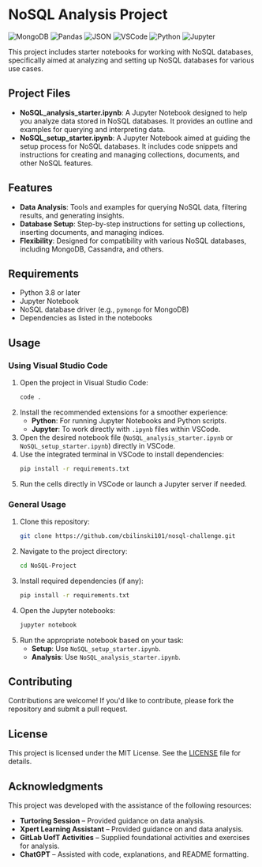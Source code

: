 # NoSQL Analysis Project

![MongoDB](https://img.shields.io/badge/Powered_by-MongoClient-green?style=flat&logo=mongodb)
![Pandas](https://img.shields.io/badge/Powered_by-pandas-blue?style=flat&logo=pandas)
![JSON](https://img.shields.io/badge/Powered_by-JSON-lightgrey?style=flat&logo=json)
![VSCode](https://img.shields.io/badge/Developed_with-VSCode-blue?style=flat&logo=visualstudiocode)
![Python](https://img.shields.io/badge/Python-3.8%2B-blue?style=flat&logo=python)
![Jupyter](https://img.shields.io/badge/Powered_by-Jupyter-orange?style=flat&logo=jupyter)


This project includes starter notebooks for working with NoSQL databases, specifically aimed at analyzing and setting up NoSQL databases for various use cases.

## Project Files

- **NoSQL_analysis_starter.ipynb**: A Jupyter Notebook designed to help you analyze data stored in NoSQL databases. It provides an outline and examples for querying and interpreting data.
- **NoSQL_setup_starter.ipynb**: A Jupyter Notebook aimed at guiding the setup process for NoSQL databases. It includes code snippets and instructions for creating and managing collections, documents, and other NoSQL features.

## Features

- **Data Analysis**: Tools and examples for querying NoSQL data, filtering results, and generating insights.
- **Database Setup**: Step-by-step instructions for setting up collections, inserting documents, and managing indices.
- **Flexibility**: Designed for compatibility with various NoSQL databases, including MongoDB, Cassandra, and others.

## Requirements

- Python 3.8 or later
- Jupyter Notebook
- NoSQL database driver (e.g., `pymongo` for MongoDB)
- Dependencies as listed in the notebooks

## Usage

### Using Visual Studio Code

1. Open the project in Visual Studio Code:
    ```bash
    code .
    ```
2. Install the recommended extensions for a smoother experience:
    - **Python**: For running Jupyter Notebooks and Python scripts.
    - **Jupyter**: To work directly with `.ipynb` files within VSCode.
3. Open the desired notebook file (`NoSQL_analysis_starter.ipynb` or `NoSQL_setup_starter.ipynb`) directly in VSCode.
4. Use the integrated terminal in VSCode to install dependencies:
    ```bash
    pip install -r requirements.txt
    ```
5. Run the cells directly in VSCode or launch a Jupyter server if needed.

### General Usage

1. Clone this repository:
    ```bash
    git clone https://github.com/cbilinski101/nosql-challenge.git
    ```
2. Navigate to the project directory:
    ```bash
    cd NoSQL-Project
    ```
3. Install required dependencies (if any):
    ```bash
    pip install -r requirements.txt
    ```
4. Open the Jupyter notebooks:
    ```bash
    jupyter notebook
    ```
5. Run the appropriate notebook based on your task:
    - **Setup**: Use `NoSQL_setup_starter.ipynb`.
    - **Analysis**: Use `NoSQL_analysis_starter.ipynb`.

## Contributing

Contributions are welcome! If you'd like to contribute, please fork the repository and submit a pull request.

## License

This project is licensed under the MIT License. See the [LICENSE](LICENSE) file for details.

## Acknowledgments

This project was developed with the assistance of the following resources:

- **Turtoring Session** – Provided guidance on data analysis.
- **Xpert Learning Assistant** – Provided guidance on and data analysis.
- **GitLab UofT Activities** – Supplied foundational activities and exercises for analysis.
- **ChatGPT** – Assisted with code, explanations, and README formatting. 